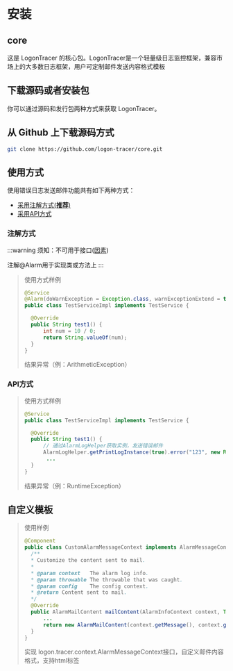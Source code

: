 # 安装

## core

这是 LogonTracer 的核心包。LogonTracer是一个轻量级日志监控框架，兼容市场上的大多数日志框架，用户可定制邮件发送内容格式模板

## 下载源码或者安装包

你可以通过源码和发行包两种方式来获取 LogonTracer。

## 从 Github 上下载源码方式

```bash
git clone https://github.com/logon-tracer/core.git
```

## 使用方式

使用错误日志发送邮件功能共有如下两种方式：

- [采用注解方式(**推荐**)](./install#注解方式)
- [采用API方式](./install#api方式)

### 注解方式
:::warning
须知：不可用于接口([因素](https://www.baidu.com))

注解@Alarm用于实现类或方法上
:::

> 使用方式样例
> ```java
> @Service
> @Alarm(doWarnException = Exception.class, warnExceptionExtend = true)
> public class TestServiceImpl implements TestService {
>
>   @Override
>   public String test1() {
>       int num = 10 / 0;
>       return String.valueOf(num);
>   }
> }
> ```
> 结果异常（例：ArithmeticException）

### API方式

> 使用方式样例
> ```java
> @Service
> public class TestServiceImpl implements TestService {
>
>   @Override
>   public String test1() {
>       // 通过AlarmLogHelper获取实例，发送错误邮件
>       AlarmLogHelper.getPrintLogInstance(true).error("123", new RuntimeException());
>        ...
>   }
> }
> ```
> 结果异常（例：RuntimeException）

## 自定义模板

> 使用样例
> ```java
> @Component
> public class CustomAlarmMessageContext implements AlarmMessageContext {
>   /**
>   * Customize the content sent to mail.
>   *
>   * @param context   The alarm log info.
>   * @param throwable The throwable that was caught.
>   * @param config    The config context.
>   * @return Content sent to mail.
>   */
>   @Override
>   public AlarmMailContent mailContent(AlarmInfoContext context, Throwable throwable, AlarmLogSimpleConfig config) {
>       ...
>       return new AlarmMailContent(context.getMessage(), context.getClassName());
>   }
> }
> ```
> 实现 logon.tracer.context.AlarmMessageContext接口，自定义邮件内容格式，支持html标签
